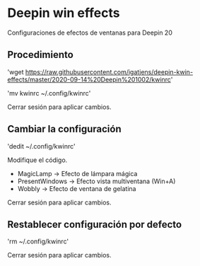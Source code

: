 # Deepin win effects
Configuraciones de efectos de ventanas para Deepin 20

## Procedimiento

'wget https://raw.githubusercontent.com/igatjens/deepin-kwin-effects/master/2020-09-14%20Deepin%201002/kwinrc'

'mv  kwinrc ~/.config/kwinrc'

Cerrar sesión para aplicar cambios.

## Cambiar la configuración

'dedit ~/.config/kwinrc'

Modifique el código.
* MagicLamp → Efecto de lámpara mágica
* PresentWindows → Efecto vista multiventana (Win+A)
* Wobbly → Efecto de ventana de gelatina

Cerrar sesión para aplicar cambios.

## Restablecer configuración por defecto

'rm ~/.config/kwinrc'

Cerrar sesión para aplicar cambios.
